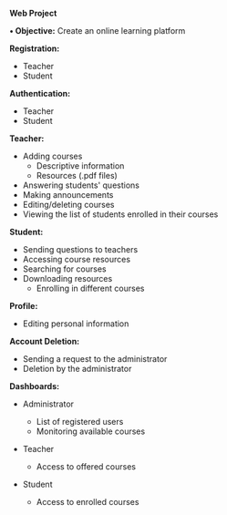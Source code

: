 **Web Project**


**• Objective:** Create an online learning platform


**Registration:**
  - Teacher
  - Student


**Authentication:**
  - Teacher
  - Student


**Teacher:**
  - Adding courses
    - Descriptive information
    - Resources (.pdf files)
  - Answering students' questions
  - Making announcements
  - Editing/deleting courses
  - Viewing the list of students enrolled in their courses


**Student:**
  - Sending questions to teachers
  - Accessing course resources
  - Searching for courses
  - Downloading resources
    - Enrolling in different courses


**Profile:**
  - Editing personal information


**Account Deletion:**
  - Sending a request to the administrator
  - Deletion by the administrator

**Dashboards:**
- Administrator
  - List of registered users
  - Monitoring available courses
    
- Teacher
  - Access to offered courses
    
- Student
  - Access to enrolled courses
